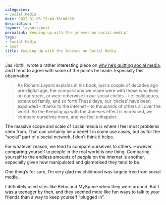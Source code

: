 ```yaml
---
categories:
- Social Media
date: 2022-01-06 23:40:38+00:00
description: ''
layout: layouts/post
permalink: keeping-up-with-the-joneses-on-social-media/
tags:
- Social Media
- post
title: Keeping Up with the Joneses on Social Media
---
```


Jas Hothi, wrote a rather interesting piece on [why he’s quitting social media](https://jasraj.micro.blog/2022/01/06/why-im-quitting.html), and I tend to agree with some of the points he made. Especially this observation:

> As Richard Layard explains in his book, just a couple of decades ago pre-digital age, the comparisons we made were with those who lived on our street, or were otherwise in our social circles – i.e. colleagues, extended family, and so forth.These days, our ‘circles’ have been expanded – thanks to the internet – to thousands of others all over the world. So the Keeping up with the Joneses effect is increased, we compare ourselves more, and we feel unhappier.

The massive scope and scale of social media is where I feel most problems stem from. That can certainly be a benefit in some use cases, but as for the “social” part of a social network, I don’t think it helps.

For whatever reason, we tend to compare ourselves to others. However, comparing yourself to people in the real world is one thing. Comparing yourself to the endless amounts of people on the internet is another, especially given how manipulated and glamorised they tend to be.

One thing’s for sure, I’m very glad my childhood was largely free from social media.

I definitely used sites like Bebo and MySpace when they were around. But I was a teenager by then, and they seemed more like fun ways to talk to your friends than a way to keep yourself “plugged in”.